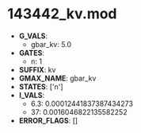 # 143442_kv.mod

- **G_VALS**:
  - gbar_kv: 5.0
- **GATES**:
  - n: 1
- **SUFFIX**: kv
- **GMAX_NAME**: gbar_kv
- **STATES**: ['n']
- **I_VALS**:
  - 6.3: 0.00012441837387434273
  - 37: 0.0016046822135582252
- **ERROR_FLAGS**: []
